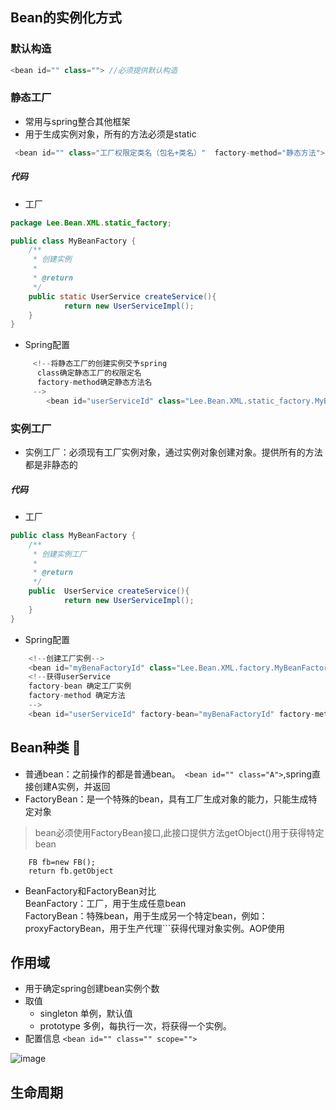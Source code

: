 ## Bean的实例化方式
### 默认构造
```java
<bean id="" class=""> //必须提供默认构造
````



### 静态工厂
- 常用与spring整合其他框架
- 用于生成实例对象，所有的方法必须是static
```java
 <bean id="" class="工厂权限定类名（包名+类名）"  factory-method="静态方法">
```
##### 代码
- 工厂
>
```java
package Lee.Bean.XML.static_factory;

public class MyBeanFactory {
    /**
     * 创建实例
     *
     * @return
     */
    public static UserService createService(){
            return new UserServiceImpl();
    }
}
```

- Spring配置
>
```java
     <!--将静态工厂的创建实例交予spring
      class确定静态工厂的权限定名
      factory-method确定静态方法名
     -->
        <bean id="userServiceId" class="Lee.Bean.XML.static_factory.MyBeanFactory" factory-method="createService"></bean>
```


### 实例工厂
- 实例工厂：必须现有工厂实例对象，通过实例对象创建对象。提供所有的方法都是非静态的
##### 代码
- 工厂
>
```java
public class MyBeanFactory {
    /**
     * 创建实例工厂
     *
     * @return
     */
    public  UserService createService(){
            return new UserServiceImpl();
    }
}

```

- Spring配置
>
```java
    <!--创建工厂实例-->
    <bean id="myBenaFactoryId" class="Lee.Bean.XML.factory.MyBeanFactory"></bean>
    <!--获得userService
    factory-bean 确定工厂实例
    factory-method 确定方法
    -->
    <bean id="userServiceId" factory-bean="myBenaFactoryId" factory-method="createService"></bean>
```
## Bean种类 👀   
- 普通bean：之前操作的都是普通bean。``` <bean id="" class="A">```,spring直接创建A实例，并返回
- FactoryBean：是一个特殊的bean，具有工厂生成对象的能力，只能生成特定对象
>bean必须使用FactoryBean接口,此接口提供方法getObject()用于获得特定bean 
```<bean id="" class="FB">先创建FB实例，再调用getObject方法，并返回方法的返回值
    FB fb=new FB();
    return fb.getObject 
```
- BeanFactory和FactoryBean对比  
BeanFactory：工厂，用于生成任意bean  
FactoryBean：特殊bean，用于生成另一个特定bean，例如：proxyFactoryBean，用于生产代理```<bean id="" class="...ProxyFactoryBean">获得代理对象实例。AOP使用

## 作用域
- 用于确定spring创建bean实例个数
- 取值
  - singleton 单例，默认值
  - prototype 多例，每执行一次，将获得一个实例。
- 配置信息
```<bean id="" class="" scope="">```

![image](/scope.png)

## 生命周期


